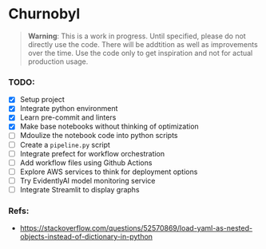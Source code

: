 # Churnobyl

> **Warning**: This is a work in progress. Until specified, please do not directly use the code. There will be addtition as well as improvements over the time. Use the code only to get inspiration and not for actual production usage.

### TODO:

- [x] Setup project
- [x] Integrate python environment
- [x] Learn pre-commit and linters
- [x] Make base notebooks without thinking of optimization
- [ ] Mdoulize the notebook code into python scripts
- [ ] Create a `pipeline.py` script
- [ ] Integrate prefect for workflow orchestration
- [ ] Add workflow files using Github Actions
- [ ] Explore AWS services to think for deployment options
- [ ] Try EvidentlyAI model monitoring service
- [ ] Integrate Streamlit to display graphs

### Refs:

- https://stackoverflow.com/questions/52570869/load-yaml-as-nested-objects-instead-of-dictionary-in-python
